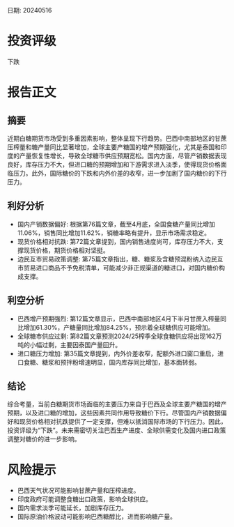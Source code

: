 
日期: 20240516

# 投资评级

下跌

# 报告正文

## 摘要

近期白糖期货市场受到多重因素影响，整体呈现下行趋势。巴西中南部地区的甘蔗压榨量和糖产量同比显著增加，全球主要产糖国的增产预期强化，尤其是泰国和印度的产量恢复性增长，导致全球糖市供应预期宽松。国内方面，尽管产销数据表现良好，库存压力不大，但进口糖的预期增加和下游需求进入淡季，使得现货价格面临压力。此外，国际糖价的下跌和内外价差的收窄，进一步加剧了国内糖价的下行压力。

## 利好分析

* 国内产销数据偏好: 根据第76篇文章，截至4月底，全国食糖产量同比增加11.06%，销售同比增加11.62%，销糖率略有提升，显示市场需求稳定。
* 现货价格相对抗跌: 第72篇文章提到，国内销售进度尚可，库存压力不大，支撑现货价格，期货价格相对坚挺。
* 边民互市贸易政策调整: 第75篇文章指出，糖、糖浆及含糖预混粉纳入边民互市贸易进口商品不予免税清单，可能减少非正规渠道的糖进口，对国内糖价构成支撑。

## 利空分析

* 巴西增产预期强烈: 第12篇文章显示，巴西中南部地区4月下半月甘蔗入榨量同比增加61.30%，产糖量同比增加84.25%，预示着全球糖供应可能增加。
* 全球糖市供应过剩: 第82篇文章预测2024/25榨季全球食糖供应将出现162万吨的小幅过剩，主要因泰国产量回升。
* 进口糖压力增加: 第35篇文章提到，内外价差收窄，配额外进口窗口重启，进口食糖、糖浆和预拌粉增速明显，国内库存同比增加，基本面转弱。

## 结论

综合考量，当前白糖期货市场面临的主要压力来自于巴西及全球主要产糖国的增产预期，以及进口糖的增加，这些因素共同作用导致糖价下行。尽管国内产销数据偏好和现货价格相对抗跌提供了一定支撑，但难以抵消国际市场的下行压力。因此，投资评级为“下跌”。未来需密切关注巴西生产进度、全球供需变化及国内进口政策调整对糖价的进一步影响。

# 风险提示

* 巴西天气状况可能影响甘蔗产量和压榨进度。
* 印度政府可能调整食糖出口政策，影响全球供应。
* 国内需求淡季可能延长，加剧库存压力。
* 国际原油价格波动可能影响巴西糖醇比，进而影响糖产量。
